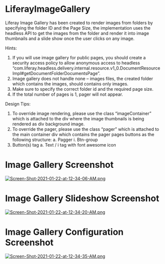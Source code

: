 # LiferayImageGallery

Liferay Image Gallery has been created to render images from folders by specifying the folder ID and the Page Size, the implementation uses the headless API to get the images from the folder and render it into image thumbnails and a slide show once the user clicks on any image.

Hints:
1.	If you will use image gallery for public pages, you should create a security access policy to allow anonymous access to headless “com.liferay.headless.delivery.internal.resource.v1_0.DocumentResourceImpl#getDocumentFolderDocumentsPage”.
2.	Image gallery does not handle none – images files, the created folder which contains the images, should contains only images.
3.	Make sure to specify the correct folder id and the required page size.
4.	If the total number of pages is 1, pager will not appear. 


Design Tips:
1.	To override image rendering, please use the class “imageContainer” which is attached to the div where the image thumbnails is being rendered as div background image.
2.	To override the pager, please use the class “pager” which is attached to the main container div which contains the pager pages buttons as the following structure:
a.	Pagger
i.	Btn-group
1.	Button(s) tag
a.	Text / i tag with font awesome icon 

# Image Gallery Screenshot
[![Screen-Shot-2021-01-22-at-12-34-06-AM.png](https://i.postimg.cc/Kj9YYQ15/Screen-Shot-2021-01-22-at-12-34-06-AM.png)](https://postimg.cc/H8ymZw4J)
# Image Gallery Slideshow Screenshot
[![Screen-Shot-2021-01-22-at-12-34-20-AM.png](https://i.postimg.cc/PqmrDdLJ/Screen-Shot-2021-01-22-at-12-34-20-AM.png)](https://postimg.cc/R3ZB55Lx)
# Image Gallery Configuration Screenshot
[![Screen-Shot-2021-01-22-at-12-34-35-AM.png](https://i.postimg.cc/PxyX6KQk/Screen-Shot-2021-01-22-at-12-34-35-AM.png)](https://postimg.cc/PpLnJW76)

